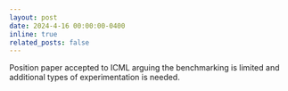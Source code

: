 ```yaml
---
layout: post
date: 2024-4-16 00:00:00-0400
inline: true
related_posts: false
---
```


Position paper accepted to ICML arguing the benchmarking is limited and additional types of experimentation is needed. 

